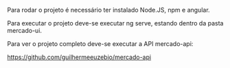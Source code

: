Para rodar o projeto é necessário ter instalado Node.JS, npm e angular.

Para executar  o projeto deve-se executar ng serve, estando dentro da pasta mercado-ui.

Para ver o projeto completo deve-se executar a API mercado-api:

https://github.com/guilhermeeuzebio/mercado-api
